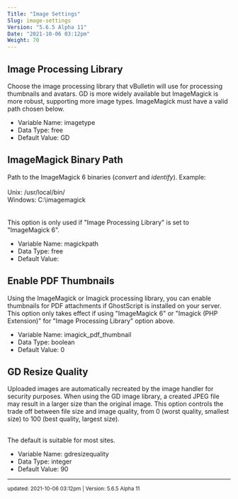 ```yaml
---
Title: "Image Settings"
Slug: image-settings
Version: "5.6.5 Alpha 11"
Date: "2021-10-06 03:12pm"
Weight: 70
---
```



## Image Processing Library

Choose the image processing library that vBulletin will use for processing thumbnails and avatars.  GD is more widely available but ImageMagick is more robust, supporting more image types. ImageMagick must have a valid path chosen below.




- Variable Name: imagetype
- Data Type: free
- Default Value: GD

## ImageMagick Binary Path

Path to the ImageMagick 6 binaries (<i>convert</i> and <i>identify</i>). Example:<br /><br />
Unix: /usr/local/bin/<br />
Windows: C:\imagemagick\
<br /><br />
This option is only used if "Image Processing Library" is set to "ImageMagick 6".




- Variable Name: magickpath
- Data Type: free
- Default Value: 

## Enable PDF Thumbnails

Using the ImageMagick or Imagick processing library, you can enable thumbnails for PDF attachments if GhostScript is installed on your server. 
This option only takes effect if using "ImageMagick 6" or "Imagick (PHP Extension)" for "Image Processing Library" option above.




- Variable Name: imagick_pdf_thumbnail
- Data Type: boolean
- Default Value: 0

## GD Resize Quality

Uploaded images are automatically recreated by the image handler for security purposes. When using the GD image library, a created JPEG file may result in a larger size than the original image. This option controls the trade off between file size and image quality, from 0 (worst quality, smallest size) to 100 (best quality, largest size). <br /><br />

The default is suitable for most sites.




- Variable Name: gdresizequality
- Data Type: integer
- Default Value: 90


<hr>
<small>
updated: 2021-10-06 03:12pm | Version: 5.6.5 Alpha 11
</small>